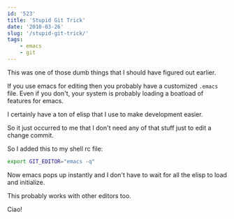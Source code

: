 ```yaml
---
id: '523'
title: 'Stupid Git Trick'
date: '2010-03-26'
slug: '/stupid-git-trick/'
tags:
    - emacs
    - git
---
```


This was one of those dumb things that I should have figured out earlier.

If you use emacs for editing then you probably have a customized `.emacs`
file. Even if you don't, your system is probably loading a boatload of
features for emacs.

<!-- more -->

I certainly have a ton of elisp that I use to make development easier.

So it just occurred to me that I don't need any of that stuff just to edit a
change commit.

So I added this to my shell rc file:

```bash
export GIT_EDITOR="emacs -q"
```

Now emacs pops up instantly and I don't have to wait for all the elisp to load
and initialize.

This probably works with other editors too.

Ciao!
